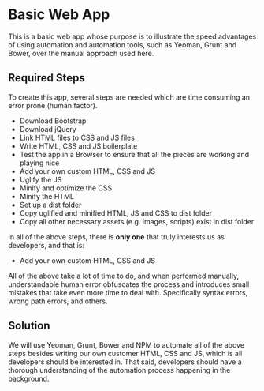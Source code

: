 # Basic Web App

This is a basic web app whose purpose is to illustrate the speed advantages of using automation and automation tools, such as Yeoman, Grunt and Bower, over the manual approach used here.

## Required Steps 

To create this app, several steps are needed which are time consuming an error prone (human factor). 

* Download Bootstrap
* Download jQuery
* Link HTML files to CSS and JS files
* Write HTML, CSS and JS boilerplate 
* Test the app in a Browser to ensure that all the pieces are working and playing nice
* Add your own custom HTML, CSS and JS 
* Uglify the JS
* Minify and optimize the CSS
* Minify the HTML
* Set up a dist folder
* Copy uglified and minified HTML, JS and CSS to dist folder
* Copy all other necessary assets (e.g. images, scripts) exist in dist folder

In all of the above steps, there is **only one** that truly interests us as developers, and that is:

* Add your own custom HTML, CSS and JS 

All of the above take a lot of time to do, and when performed manually, understandable human error obfuscates the process and introduces small mistakes that take even more time to deal with. Specifically syntax errors, wrong path errors, and others. 

## Solution

We will use Yeoman, Grunt, Bower and NPM to automate all of the above steps besides writing our own customer HTML, CSS and JS, which is all developers should be interested in. That said, developers should have a thorough understanding of the automation process happening in the background.

